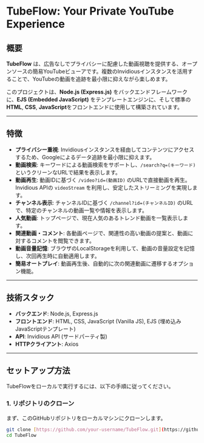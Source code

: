 # TubeFlow: Your Private YouTube Experience

## 概要

**TubeFlow** は、広告なしでプライバシーに配慮した動画視聴を提供する、オープンソースの簡易YouTubeビューアです。複数のInvidiousインスタンスを活用することで、YouTubeの動画を追跡を最小限に抑えながら楽しめます。

このプロジェクトは、**Node.js (Express.js)** をバックエンドフレームワークに、**EJS (Embedded JavaScript)** をテンプレートエンジンに、そして標準の**HTML**, **CSS**, **JavaScript**をフロントエンドに使用して構築されています。

---

## 特徴

* **プライバシー重視**: Invidiousインスタンスを経由してコンテンツにアクセスするため、Googleによるデータ追跡を最小限に抑えます。
* **動画検索**: キーワードによる動画検索をサポートし、`/search?q=(キーワード)` というクリーンなURLで結果を表示します。
* **動画再生**: 動画IDに基づく `/video?id=(動画ID)` のURLで直接動画を再生。Invidious APIの `videoStream` を利用し、安定したストリーミングを実現します。
* **チャンネル表示**: チャンネルIDに基づく `/channel?id=(チャンネルID)` のURLで、特定のチャンネルの動画一覧や情報を表示します。
* **人気動画**: トップページで、現在人気のあるトレンド動画を一覧表示します。
* **関連動画・コメント**: 各動画ページで、関連性の高い動画の提案と、動画に対するコメントを閲覧できます。
* **動画音量記憶**: ブラウザのLocalStorageを利用して、動画の音量設定を記憶し、次回再生時に自動適用します。
* **簡易オートプレイ**: 動画再生後、自動的に次の関連動画に遷移するオプション機能。

---

## 技術スタック

* **バックエンド**: Node.js, Express.js
* **フロントエンド**: HTML, CSS, JavaScript (Vanilla JS), EJS (埋め込みJavaScriptテンプレート)
* **API**: Invidious API (サードパーティ製)
* **HTTPクライアント**: Axios

---

## セットアップ方法

TubeFlowをローカルで実行するには、以下の手順に従ってください。

### 1. リポジトリのクローン

まず、このGitHubリポジトリをローカルマシンにクローンします。

```bash
git clone [https://github.com/your-username/TubeFlow.git](https://github.com/your-username/TubeFlow.git) # ここをあなたのリポジトリURLに変更してください
cd TubeFlow
